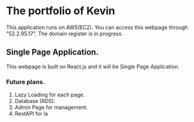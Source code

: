 # The portfolio of Kevin

This application runs on AWS(EC2). You can access this webpage through "52.2.95.17". The domain register is in progress.

## Single Page Application.

This webpage is built on React.js and it will be Single Page Application.

### Future plans.

1. Lazy Loading for each page.
2. Database (RDS).
3. Admin Page for management.
4. RestAPI for la
